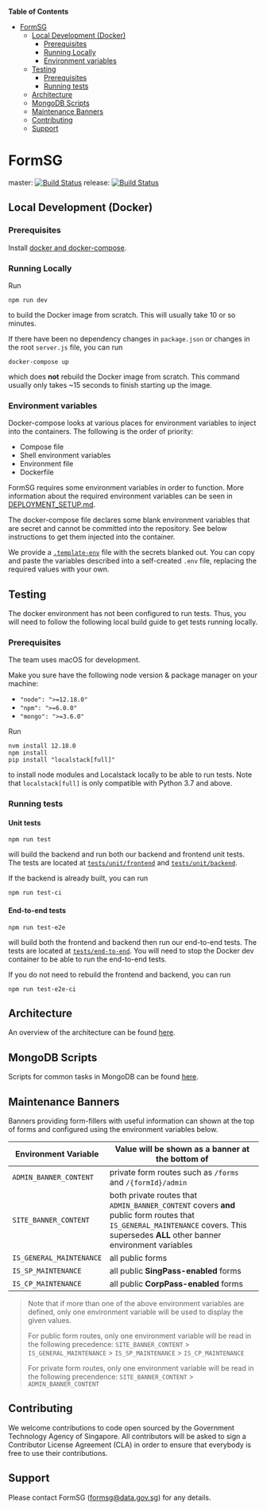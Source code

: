 **Table of Contents**

- [FormSG](#formsg)
  - [Local Development (Docker)](#local-development-docker)
    - [Prerequisites](#prerequisites)
    - [Running Locally](#running-locally)
    - [Environment variables](#environment-variables)
  - [Testing](#testing)
    - [Prerequisites](#prerequisites-1)
    - [Running tests](#running-tests)
  - [Architecture](#architecture)
  - [MongoDB Scripts](#mongodb-scripts)
  - [Maintenance Banners](#maintenance-banners)
  - [Contributing](#contributing)
  - [Support](#support)

# FormSG

master: [![Build Status](https://travis-ci.com/datagovsg/formsg.svg?token=3iDBzqD5prSEyiedYGYi&branch=master)](https://travis-ci.com/datagovsg/formsg) release: [![Build Status](https://travis-ci.com/datagovsg/formsg.svg?token=3iDBzqD5prSEyiedYGYi&branch=release)](https://travis-ci.com/datagovsg/formsg)

## Local Development (Docker)

### Prerequisites

Install [docker and docker-compose](https://docs.docker.com/get-docker/).

### Running Locally

Run

```
npm run dev
```

to build the Docker image from scratch. This will usually take 10 or so minutes.

If there have been no dependency changes in `package.json` or changes in the
root `server.js` file, you can run

```
docker-compose up
```

which does **not** rebuild the Docker image from scratch. This command usually
only takes ~15 seconds to finish starting up the image.

### Environment variables

Docker-compose looks at various places for environment variables to inject into the containers.
The following is the order of priority:

- Compose file
- Shell environment variables
- Environment file
- Dockerfile

FormSG requires some environment variables in order to function.
More information about the required environment variables can be seen in
[DEPLOYMENT_SETUP.md](/docs/DEPLOYMENT_SETUP.md).

The docker-compose file declares some blank environment variables that are secret and cannot be committed into
the repository. See below instructions to get them injected into the container.

We provide a [`.template-env`](./.template-env) file with the secrets blanked out. You can copy and
paste the variables described into a self-created `.env` file, replacing the
required values with your own.

## Testing

The docker environment has not been configured to run tests. Thus, you will need
to follow the following local build guide to get tests running locally.

### Prerequisites

The team uses macOS for development.

Make you sure have the following node version & package manager on your machine:

- `"node": ">=12.18.0"`
- `"npm": ">=6.0.0"`
- `"mongo": ">=3.6.0"`

Run

```
nvm install 12.18.0
npm install
pip install "localstack[full]"
```

to install node modules and Localstack locally to be able to run tests. Note that
`localstack[full]` is only compatible with Python 3.7 and above.

### Running tests

#### Unit tests

```
npm run test
```

will build the backend and run both our backend and frontend unit tests. The tests are located at
[`tests/unit/frontend`](./tests/unit/frontend) and
[`tests/unit/backend`](./tests/unit/backend).

If the backend is already built, you can run

```
npm run test-ci
```

#### End-to-end tests

```
npm run test-e2e
```

will build both the frontend and backend then run our end-to-end tests. The tests are located at [`tests/end-to-end`](./tests/end-to-end). You will need to stop the Docker dev container to be able to run the end-to-end tests.

If you do not need to rebuild the frontend and backend, you can run

```
npm run test-e2e-ci
```

## Architecture

An overview of the architecture can be found [here](docs/ARCHITECTURE.md).

## MongoDB Scripts

Scripts for common tasks in MongoDB can be found [here](docs/MONGODB.md).

## Maintenance Banners

Banners providing form-fillers with useful information can shown at the top of
forms and configured using the environment variables below.

| Environment Variable     | Value will be shown as a banner at the bottom of                                                                                                                                   |
| ------------------------ | ---------------------------------------------------------------------------------------------------------------------------------------------------------------------------------- |
| `ADMIN_BANNER_CONTENT`   | private form routes such as `/forms` and `/{formId}/admin`                                                                                                                         |
| `SITE_BANNER_CONTENT`    | both private routes that `ADMIN_BANNER_CONTENT` covers **and** public form routes that `IS_GENERAL_MAINTENANCE` covers. This supersedes **ALL** other banner environment variables |
| `IS_GENERAL_MAINTENANCE` | all public forms                                                                                                                                                                   |
| `IS_SP_MAINTENANCE`      | all public **SingPass-enabled** forms                                                                                                                                              |
| `IS_CP_MAINTENANCE`      | all public **CorpPass-enabled** forms                                                                                                                                              |

> Note that if more than one of the above environment variables are defined,
> only one environment variable will be used to display the given values.
>
> For public form routes, only one environment variable will be read in the
> following precedence: `SITE_BANNER_CONTENT` > `IS_GENERAL_MAINTENANCE` >
> `IS_SP_MAINTENANCE` > `IS_CP_MAINTENANCE`
>
> For private form routes, only one environment variable will be read in the
> following precendence: `SITE_BANNER_CONTENT` > `ADMIN_BANNER_CONTENT`

## Contributing

We welcome contributions to code open sourced by the Government Technology Agency of Singapore. All contributors will be asked to sign a Contributor License Agreement (CLA) in order to ensure that everybody is free to use their contributions.

## Support

Please contact FormSG (formsg@data.gov.sg) for any details.
